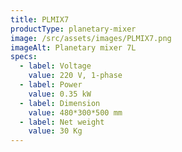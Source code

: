 ```yaml
---
title: PLMIX7
productType: planetary-mixer
image: /src/assets/images/PLMIX7.png
imageAlt: Planetary mixer 7L
specs:
  - label: Voltage
    value: 220 V, 1-phase
  - label: Power
    value: 0.35 kW
  - label: Dimension
    value: 480*300*500 mm
  - label: Net weight
    value: 30 Kg
---
```

